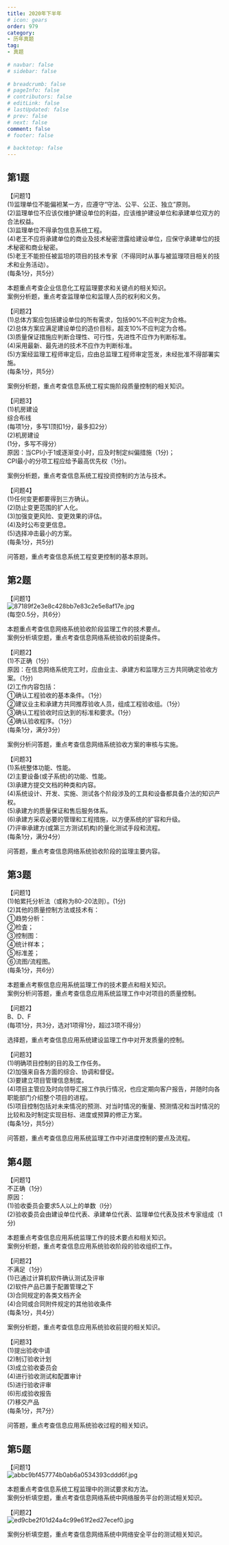 ```yaml
---  
title: 2020年下半年  
# icon: gears  
order: 979  
category:  
- 历年真题  
tag:  
- 真题  
  
# navbar: false  
# sidebar: false  
  
# breadcrumb: false  
# pageInfo: false  
# contributors: false  
# editLink: false  
# lastUpdated: false  
# prev: false  
# next: false  
comment: false  
# footer: false  
  
# backtotop: false  
---  
```

## 第1题 ##

【问题1】  
(1)监理单位不能偏袒某一方，应遵守“守法、公平、公正、独立”原则。  
(2)监理单位不应该仅维护建设单位的利益，应该维护建设单位和承建单位双方的合法权益。  
(3)监理单位不得承包信息系统工程。  
(4)老王不应将承建单位的商业及技术秘密泄露给建设单位，应保守承建单位的技术秘密和商业秘密。  
(5)老王不能担任被监坦的项目的技术专家（不得同时从事与被监理项目相关的技术和业务活动）。  
(每条1分，共5分）  
  
本题重点考查企业信息化工程监理要求和关键点的相关知识。  
案例分析题，重点考查监理单位和监理人员的权利和义务。  
  
【问题2】  
(1)总体方案应包括建设单位的所有需求，包括90%不应判定为合格。  
(2)总体方案应满足建设单位的造价目标，超支10%不应判定为合格。  
(3)质量保证措施应判断合理性、可行性，先进性不应作为判断标准。  
(4)采用最新、最先进的技术不应作为判断标准。  
(5)方案经监理工程师审定后，应由总监理工程师审定签发，未经批准不得部署实施。  
(每条1分，共5分）  
  
案例分析题，重点考查信息系统工程实施阶段质量控制的相关知识。  
  
【问题3】  
(1)机房建设   
综合布线  
(每项1分，多写1顶扣1分，最多扣2分）  
(2)机房建设  
(1分，多写不得分）  
原因：当CPI小于1或逐渐变小时，应及时制定纠偏措施（1分)；  
CPI最小的分项工程应给予最高优先权（1分)。  
  
案例分析题，重点考查信息系统工程投资控制的方法与技术。  
  
【问题4】  
(1)任何变更都要得到三方确认。  
(2)防止变更范围的扩人化。  
(3)加强变更风险、变更效果的评估。  
(4)及时公布变更信息。  
(5)选择冲击最小的方案。  
(每条1分，共5分)  
  
问答题，重点考查信息系统工程变更控制的基本原则。  


## 第2题 ##

【问题1】  
![87189f2e3e8c428bb7e83c2e5e8af17e.jpg][]  
(每空0.5分，共6分）  
  
本题重点考查信息网络系统验收阶段监理工作的技术要点。  
案例分析填空题，重点考查信息网络系统验收的前提条件。  
  
【问题2】  
(1)不正确（1分）  
原因：在信息网络系统完工时，应由业主、承建方和监理方三方共同确定验收方案。（1分)  
(2)工作内容包括：  
①确认工程验收的基本条件。（1分）  
②建议业主和承建方共同推荐验收人员，组成工程验收组。（1分）  
③确认工程验收时应达到的标准和要求。(1分）  
④确认验收程序。（1分）  
(每条1分，满分3分）  
  
案例分析问答题，重点考查信息网络系统验收方案的审核与实施。  
  
【问题3】  
(1)系统整体功能、性能。  
(2)主要设备(或子系统)的功能、性能。  
(3)承建方提交文档的种类和内容。  
(4)系统设计、开发、实施、测试各个阶段涉及的工具和设备都具备介法的知识产权。  
(5)承建方的质量保证和售后服务体系。  
(6)承建方采収必要的管理和工程措施，以方便系统的扩容和升级。  
(7)评审承建方(或第三方测试机构)的量化测试手段和流程。  
(每条1分，满分4分）  
  
问答题，重点考查信息网络系统验收阶段的监理主要内容。  


## 第3题 ##

【问题1】  
(1)帕累托分析法（或称为80-20法则）。(1分)  
(2)其他的质量控制方法或技术有：  
①趋势分析：  
②检査；  
③控制图：  
④统计样本；  
⑤标准差；  
⑥流图/流程图。  
(每条1分，共6分）  
  
本题重点考察信息应用系统监理工作的技术要点和相关知识。  
案例分析问答题，重点考查信息应用系统监理工作中对项目的质量控制。  
  
【问题2】  
B、D、F  
(每项1分，共3分，选对1项得1分，超过3项不得分）  
  
选择题，重点考查信息应用系统建设监理工作中对开发质量的控制。  
  
【问题3】  
(1)明确项目控制的目的及工作任务。  
(2)加强来自各方面的综合、协调和督促。  
(3)要建立项目管理信息制度。  
(4)项目主管应及时向领导汇报工作执行情况，也应定期向客户报告，并随时向各职能部门介绍整个项目的进程。  
(5)项目控制包括对未来情况的预测、对当时情况的衡量、预测情况和当时情况的比较和及时制定实现目标、进度或预算的修正方案。  
(每条1分，共5分）  
  
问答题，重点考查信息应用系统监理工作中对进度控制的要点及流程。  


## 第4题 ##

【问题1】  
不正确（1分）  
原因：  
(1)验收委员会要求5人以上的单数（I分）  
(2)验收委员会由建设单位代表、承建单位代表、监理单位代表及技术专家组成（1分)  
  
本题重点考查信息应用系统监理工作的技术要点和相关知识。  
案例分析题，重点考查信息应用系统验收阶段的验收组织工作。  
  
【问题2】  
不满足（1分）  
(1)已通过计算机软件确认测试及评审  
(2)软件产品已置于配置管理之下  
(3)合同规定的各类文档齐全  
(4)合同或合同附件规定的其他验收条件  
(每条1分，共4分）  
  
案例分析题，重点考查信息应用系统验收前提的相关知识。  
  
【问题3】  
(1)提出验收中请  
(2)制订验收计划  
(3)成立验收委员会  
(4)进行验收测试和配置审计  
(5)进行验收评审  
(6)形成验收报告  
(7)移交产品  
(每条1分，共7分）  
  
问答题，重点考查信息应用系统验收过程的相关知识。  


## 第5题 ##

【问题1】  
![abbc9bf457774b0ab6a0534393cddd6f.jpg][]  
  
本题重点考查信息系统工程监理中的测试要求和方法。  
案例分析填空题，重点考查信息网络系统中网络服务平台的测试相关知识。  
  
【问题2】  
![ed9cbe2f01d24a4c99e61f2ed27ecef0.jpg][]  
  
案例分析填空题，重点考查信息网络系统中网络安全平台的测试相关知识。  



[87189f2e3e8c428bb7e83c2e5e8af17e.jpg]: https://www.xkxxkx.cn/file/exam/software/信息系统监理师/案例/第2题/87189f2e3e8c428bb7e83c2e5e8af17e.jpg
[abbc9bf457774b0ab6a0534393cddd6f.jpg]: https://www.xkxxkx.cn/file/exam/software/信息系统监理师/案例/第5题/abbc9bf457774b0ab6a0534393cddd6f.jpg
[ed9cbe2f01d24a4c99e61f2ed27ecef0.jpg]: https://www.xkxxkx.cn/file/exam/software/信息系统监理师/案例/第5题/ed9cbe2f01d24a4c99e61f2ed27ecef0.jpg
